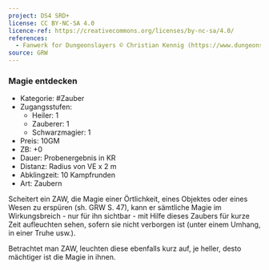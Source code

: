 ```yaml
---
project: DS4 SRD+
license: CC BY-NC-SA 4.0
licence-ref: https://creativecommons.org/licenses/by-nc-sa/4.0/
references: 
  - Fanwerk for Dungeonslayers © Christian Kennig (https://www.dungeonslayers.net/)
source: GRW
---
```


### Magie entdecken

- Kategorie: #Zauber
- Zugangsstufen:
  - Heiler: 1
  - Zauberer: 1
  - Schwarzmagier: 1
- Preis: 10GM
- ZB: +0
- Dauer: Probenergebnis in KR
- Distanz: Radius von VE x 2 m
- Abklingzeit: 10 Kampfrunden
- Art: Zaubern

Scheitert ein ZAW, die Magie einer Örtlichkeit, eines Objektes oder eines Wesen zu erspüren (sh. GRW S. 47), kann er sämtliche Magie im Wirkungsbreich - nur für ihn sichtbar - mit Hilfe dieses Zaubers für kurze Zeit aufleuchten sehen, sofern sie nicht verborgen ist (unter einem Umhang, in einer Truhe usw.).

Betrachtet man ZAW, leuchten diese ebenfalls kurz auf, je heller, desto mächtiger ist die Magie in ihnen.

